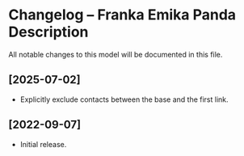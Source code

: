 # Changelog – Franka Emika Panda Description

All notable changes to this model will be documented in this file.

## [2025-07-02]
- Explicitly exclude contacts between the base and the first link.

## [2022-09-07]
- Initial release.
